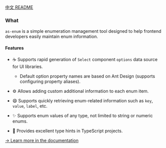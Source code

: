 [中文 README](https://github.com/astfn/as-enum/blob/main/README.md)

### What

`as-enum` is a simple enumeration management tool designed to help frontend developers easily maintain enum information.

#### Features

- ☕ Supports rapid generation of `Select` component `options` data source for UI libraries.
  - Default option property names are based on Ant Design (supports configuring property aliases).
- ⚙️ Allows adding custom additional information to each enum item.
- 😄 Supports quickly retrieving enum-related information such as `key`, `value`, `label`, etc.
- ✨ Supports enum values of any type, not limited to string or numeric enums.

- 🎉 Provides excellent type hints in TypeScript projects.

[-> Learn more in the documentation](https://github.com/astfn/as-enum/blob/main/docs/DOC.EN.md)

